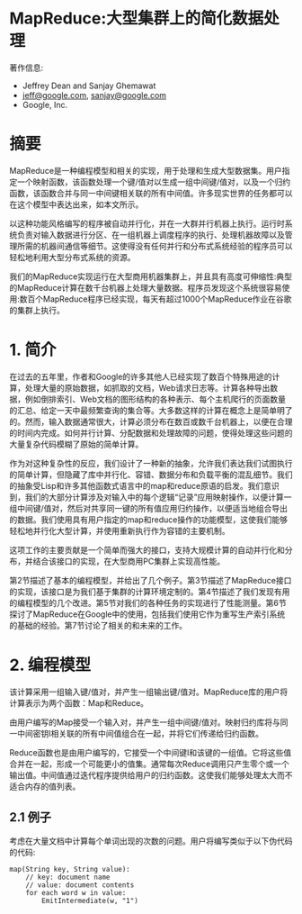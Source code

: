 # MapReduce:大型集群上的简化数据处理

著作信息:

- Jeffrey Dean and Sanjay Ghemawat
- jeff@google.com, sanjay@google.com
- Google, Inc.

# 摘要

MapReduce是一种编程模型和相关的实现，用于处理和生成大型数据集。用户指定一个映射函数，该函数处理一个键/值对以生成一组中间键/值对，以及一个归约函数，该函数合并与同一中间键相关联的所有中间值。许多现实世界的任务都可以在这个模型中表达出来，如本文所示。

以这种功能风格编写的程序被自动并行化，并在一大群并行机器上执行。运行时系统负责对输入数据进行分区、在一组机器上调度程序的执行、处理机器故障以及管理所需的机器间通信等细节。这使得没有任何并行和分布式系统经验的程序员可以轻松地利用大型分布式系统的资源。

我们的MapReduce实现运行在大型商用机器集群上，并且具有高度可伸缩性:典型的MapReduce计算在数千台机器上处理大量数据。程序员发现这个系统很容易使用:数百个MapReduce程序已经实现，每天有超过1000个MapReduce作业在谷歌的集群上执行。

# 1. 简介

在过去的五年里，作者和Google的许多其他人已经实现了数百个特殊用途的计算，处理大量的原始数据，如抓取的文档，Web请求日志等。计算各种导出数据，例如倒排索引、Web文档的图形结构的各种表示、每个主机爬行的页面数量的汇总、给定一天中最频繁查询的集合等。大多数这样的计算在概念上是简单明了的。然而，输入数据通常很大，计算必须分布在数百或数千台机器上，以便在合理的时间内完成。如何并行计算、分配数据和处理故障的问题，使得处理这些问题的大量复杂代码模糊了原始的简单计算。

作为对这种复杂性的反应，我们设计了一种新的抽象，允许我们表达我们试图执行的简单计算，但隐藏了库中并行化、容错、数据分布和负载平衡的混乱细节。我们的抽象受Lisp和许多其他函数式语言中的map和reduce原语的启发。我们意识到，我们的大部分计算涉及对输入中的每个逻辑“记录”应用映射操作，以便计算一组中间键/值对，然后对共享同一键的所有值应用归约操作，以便适当地组合导出的数据。我们使用具有用户指定的map和reduce操作的功能模型，这使我们能够轻松地并行化大型计算，并使用重新执行作为容错的主要机制。

这项工作的主要贡献是一个简单而强大的接口，支持大规模计算的自动并行化和分布，并结合该接口的实现，在大型商用PC集群上实现高性能。

第2节描述了基本的编程模型，并给出了几个例子。第3节描述了MapReduce接口的实现，该接口是为我们基于集群的计算环境定制的。第4节描述了我们发现有用的编程模型的几个改进。第5节对我们的各种任务的实现进行了性能测量。第6节探讨了MapReduce在Google中的使用，包括我们使用它作为重写生产索引系统的基础的经验。第7节讨论了相关的和未来的工作。

# 2. 编程模型

该计算采用一组输入键/值对，并产生一组输出键/值对。MapReduce库的用户将计算表示为两个函数：Map和Reduce。

由用户编写的Map接受一个输入对，并产生一组中间键/值对。映射归约库将与同一中间密钥I相关联的所有中间值组合在一起，并将它们传递给归约函数。

Reduce函数也是由用户编写的，它接受一个中间键I和该键的一组值。它将这些值合并在一起，形成一个可能更小的值集。通常每次Reduce调用只产生零个或一个输出值。中间值通过迭代程序提供给用户的归约函数。这使我们能够处理太大而不适合内存的值列表。

## 2.1 例子

考虑在大量文档中计算每个单词出现的次数的问题。用户将编写类似于以下伪代码的代码:

```
map(String key, String value):
	// key: document name
	// value: document contents
	for each word w in value:
		EmitIntermediate(w, "1")
```
